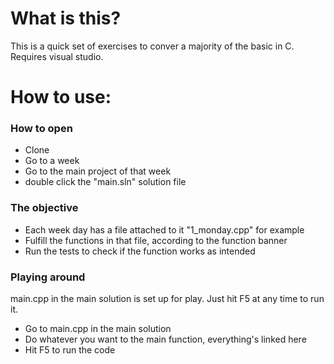 What is this?
===

This is a quick set of exercises to conver a majority of the basic in C.
Requires visual studio.

How to use:
===

### How to open
* Clone
* Go to a week
* Go to the main project of that week
* double click the "main.sln" solution file

### The objective
* Each week day has a file attached to it "1_monday.cpp" for example
* Fulfill the functions in that file, according to the function banner
* Run the tests to check if the function works as intended

### Playing around
main.cpp in the main solution is set up for play. Just hit F5 at any time to run it.
* Go to main.cpp in the main solution
* Do whatever you want to the main function, everything's linked here
* Hit F5 to run the code